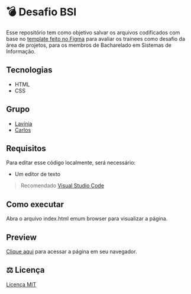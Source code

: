 # :bomb: Desafio BSI
Esse repositório tem como objetivo salvar os arquivos codificados com base no [template feito no Figma](https://www.figma.com/file/06rNEKuDskd9wsnRZylEVQ/linktr?node-id=19%3A2) para avaliar os trainees como desafio da área de projetos, para os membros de Bacharelado em Sistemas de Informação.

## Tecnologias
- HTML
- CSS

## Grupo
- [Lavínia](https://github.com/LBeghini)
- [Carlos](https://github.com/carloshvidigal)

## Requisitos
Para editar esse código localmente, será necessário:
- Um editor de texto
> Recomendado [Visual Studio Code](https://code.visualstudio.com)

## Como executar
Abra o arquivo index.html emum browser para visualizar a página.

## Preview
[Clique aqui](https://fonte-jr.github.io/Desafio-BSI/) para acessar a página em seu navegador.

## :balance_scale: Licença
[Licença MIT](https://github.com/Fonte-Jr/Desafio-BSI/blob/main/LICENSE)
